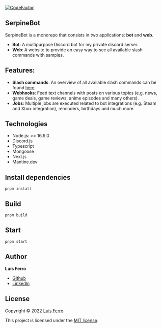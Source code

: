 [![CodeFactor](https://www.codefactor.io/repository/github/luferro/serpinebot/badge/master)](https://www.codefactor.io/repository/github/luferro/serpinebot/overview/master)

## SerpineBot

SerpineBot is a monorepo that consists in two applications: **bot** and **web**.
-   **Bot**: A multipurpose Discord bot for my private discord server.
-   **Web**: A website to provide an easy way to see all available slash commands with samples.

## Features:

-   **Slash commands**: An overview of all available slash commands can be found [here](https://serpine-bot.vercel.app).
-   **Webhooks**: Feed text channels with posts on various topics (e.g. news, game deals, game reviews, anime episodes and many others).
-   **Jobs**: Multiple jobs are executed related to bot integrations (e.g. Steam and Xbox integration), reminders, birthdays and much more.

## Technologies

-   Node.js: >= 16.9.0
-   Discord.js
-   Typescript
-   Mongoose
-   Next.js
-   Mantine.dev

## Install dependencies

```
pnpm install
```

## Build

```
pnpm build
```

## Start

```
pnpm start
```

## Author

**Luís Ferro**

-   [Github](https://github.com/luferro)
-   [LinkedIn](https://www.linkedin.com/in/luis-ferro/)

## License

Copyright © 2022 [Luís Ferro](https://github.com/luferro)

This project is licensed under the [MIT license](LICENSE).
